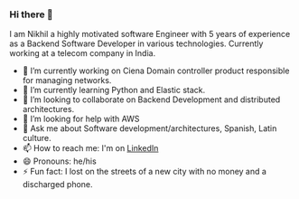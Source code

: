 ### Hi there 👋

I am Nikhil a highly motivated software Engineer with 5 years of experience as a Backend Software Developer in various technologies.
Currently working at a telecom company in India.

- 🔭 I’m currently working on Ciena Domain controller product responsible for managing networks.
- 🌱 I’m currently learning Python and Elastic stack.
- 👯 I’m looking to collaborate on Backend Development and distributed architectures.
- 🤔 I’m looking for help with AWS
- 💬 Ask me about Software development/architectures, Spanish, Latin culture.
- 📫 How to reach me: I'm on [LinkedIn](https://www.linkedin.com/in/nikhil-kumar-0b3795168/)
- 😄 Pronouns: he/his
- ⚡ Fun fact: I lost on the streets of a new city with no money and a discharged phone.


<!--
**maverick9122/maverick9122** is a ✨ _special_ ✨ repository because its `README.md` (this file) appears on your GitHub profile.

Here are some ideas to get you started:

- 🔭 I’m currently working on ...
- 🌱 I’m currently learning ...
- 👯 I’m looking to collaborate on ...
- 🤔 I’m looking for help with ...
- 💬 Ask me about ...
- 📫 How to reach me: ...
- 😄 Pronouns: ...
- ⚡ Fun fact: ...
-->
